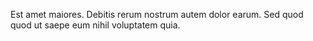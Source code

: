 Est amet maiores.
Debitis rerum nostrum autem dolor earum.
Sed quod quod ut saepe eum nihil voluptatem quia.